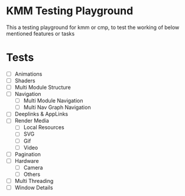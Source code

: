 # KMM Testing Playground

This a testing playground for kmm or cmp, to test the working of below mentioned features or tasks

# Tests
- [ ] Animations
- [ ] Shaders
- [ ] Multi Module Structure
- [ ] Navigation
    - [ ] Multi Module Navigation
    - [ ] Multi Nav Graph Navigation
- [ ] Deeplinks & AppLinks
- [ ] Render Media
    - [ ] Local Resources
    - [ ] SVG
    - [ ] Gif
    - [ ] Video
- [ ] Pagination
- [ ] Hardware
    - [ ] Camera
    - [ ] Others
- [ ] Multi Threading
- [ ] Window Details
